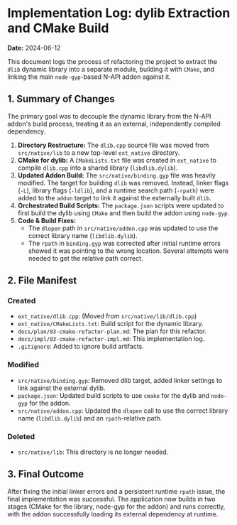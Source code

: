 # Implementation Log: dylib Extraction and CMake Build

**Date:** 2024-06-12

This document logs the process of refactoring the project to extract the `dlib` dynamic library into a separate module, building it with `CMake`, and linking the main `node-gyp`-based N-API addon against it.

## 1. Summary of Changes

The primary goal was to decouple the dynamic library from the N-API addon's build process, treating it as an external, independently compiled dependency.

1.  **Directory Restructure:** The `dlib.cpp` source file was moved from `src/native/lib` to a new top-level `ext_native` directory.
2.  **CMake for dylib:** A `CMakeLists.txt` file was created in `ext_native` to compile `dlib.cpp` into a shared library (`libdlib.dylib`).
3.  **Updated Addon Build:** The `src/native/binding.gyp` file was heavily modified. The target for building `dlib` was removed. Instead, linker flags (`-L`), library flags (`-ldlib`), and a runtime search path (`-rpath`) were added to the `addon` target to link it against the externally built `dlib`.
4.  **Orchestrated Build Scripts:** The `package.json` scripts were updated to first build the dylib using `CMake` and then build the addon using `node-gyp`.
5.  **Code & Build Fixes:**
    -   The `dlopen` path in `src/native/addon.cpp` was updated to use the correct library name (`libdlib.dylib`).
    -   The `rpath` in `binding.gyp` was corrected after initial runtime errors showed it was pointing to the wrong location. Several attempts were needed to get the relative path correct.

## 2. File Manifest

### Created

-   `ext_native/dlib.cpp`: (Moved from `src/native/lib/dlib.cpp`)
-   `ext_native/CMakeLists.txt`: Build script for the dynamic library.
-   `docs/plan/03-cmake-refactor-plan.md`: The plan for this refactor.
-   `docs/impl/03-cmake-refactor-impl.md`: This implementation log.
-   `.gitignore`: Added to ignore build artifacts.

### Modified

-   `src/native/binding.gyp`: Removed dlib target, added linker settings to link against the external dylib.
-   `package.json`: Updated build scripts to use `cmake` for the dylib and `node-gyp` for the addon.
-   `src/native/addon.cpp`: Updated the `dlopen` call to use the correct library name (`libdlib.dylib`) and an `rpath`-relative path.

### Deleted

-   `src/native/lib`: This directory is no longer needed.

## 3. Final Outcome

After fixing the initial linker errors and a persistent runtime `rpath` issue, the final implementation was successful. The application now builds in two stages (CMake for the library, node-gyp for the addon) and runs correctly, with the addon successfully loading its external dependency at runtime. 